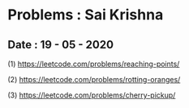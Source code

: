 # Problems : Sai Krishna 

## Date : 19 - 05 - 2020

(1) https://leetcode.com/problems/reaching-points/

(2) https://leetcode.com/problems/rotting-oranges/

(3) https://leetcode.com/problems/cherry-pickup/